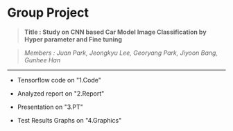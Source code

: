 # Group Project
> <b> Title : Study on CNN based Car Model Image Classification by Hyper parameter and Fine tuning </b> <br>

> <i> Members : Juan Park, Jeongkyu Lee, Georyang Park, Jiyoon Bang, Gunhee Han </i>

---

- Tensorflow code on "1.Code" 

- Analyzed report on "2.Report"

- Presentation on "3.PT"

- Test Results Graphs on "4.Graphics"
